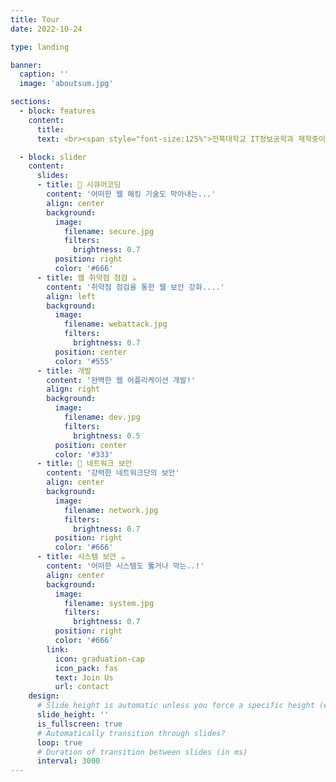 ```yaml
---
title: Tour
date: 2022-10-24

type: landing

banner:
  caption: ''
  image: 'aboutsum.jpg'

sections:
  - block: features
    content:
      title: 
      text: <br><span style="font-size:125%">전북대학교 IT정보공학과 재학중이며 다방면의 정보보안에 대해 깊게 연구하고 있습니다!</span>

  - block: slider
    content:
      slides:
      - title: 👋 시큐어코딩
        content: '어떠한 웹 해킹 기술도 막아내는...'
        align: center
        background:
          image:
            filename: secure.jpg
            filters:
              brightness: 0.7
          position: right
          color: '#666'
      - title: 웹 취약점 점검 ☕️
        content: '취약점 점검을 통한 웹 보안 강화....'
        align: left
        background:
          image:
            filename: webattack.jpg
            filters:
              brightness: 0.7
          position: center
          color: '#555'
      - title: 개발
        content: '완벽한 웹 어플리케이션 개발!'
        align: right
        background:
          image:
            filename: dev.jpg
            filters:
              brightness: 0.5
          position: center
          color: '#333'
      - title: 👋 네트워크 보안
        content: '강력한 네트워크단의 보안'
        align: center
        background:
          image:
            filename: network.jpg
            filters:
              brightness: 0.7
          position: right
          color: '#666'
      - title: 시스템 보안 ☕️
        content: '어떠한 시스템도 뚫거나 막는..!'
        align: center
        background:
          image:
            filename: system.jpg
            filters:
              brightness: 0.7
          position: right
          color: '#666'
        link:
          icon: graduation-cap
          icon_pack: fas
          text: Join Us
          url: contact
    design:
      # Slide height is automatic unless you force a specific height (e.g. '400px')
      slide_height: ''
      is_fullscreen: true
      # Automatically transition through slides?
      loop: true
      # Duration of transition between slides (in ms)
      interval: 3000
---
```

